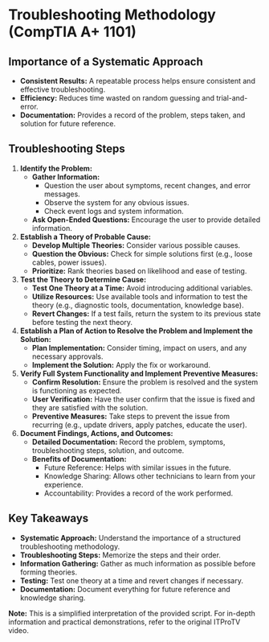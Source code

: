 # Troubleshooting Methodology (CompTIA A+ 1101)

## Importance of a Systematic Approach
* **Consistent Results:**  A repeatable process helps ensure consistent and effective troubleshooting.
* **Efficiency:**  Reduces time wasted on random guessing and trial-and-error.
* **Documentation:**  Provides a record of the problem, steps taken, and solution for future reference.

## Troubleshooting Steps
1. **Identify the Problem:**
    * **Gather Information:**
        * Question the user about symptoms, recent changes, and error messages.
        * Observe the system for any obvious issues.
        * Check event logs and system information.
    * **Ask Open-Ended Questions:**  Encourage the user to provide detailed information.
2. **Establish a Theory of Probable Cause:**
    * **Develop Multiple Theories:**  Consider various possible causes.
    * **Question the Obvious:**  Check for simple solutions first (e.g., loose cables, power issues).
    * **Prioritize:**  Rank theories based on likelihood and ease of testing.
3. **Test the Theory to Determine Cause:**
    * **Test One Theory at a Time:**  Avoid introducing additional variables.
    * **Utilize Resources:**  Use available tools and information to test the theory (e.g., diagnostic tools, documentation, knowledge base).
    * **Revert Changes:**  If a test fails, return the system to its previous state before testing the next theory.
4. **Establish a Plan of Action to Resolve the Problem and Implement the Solution:**
    * **Plan Implementation:**  Consider timing, impact on users, and any necessary approvals.
    * **Implement the Solution:**  Apply the fix or workaround.
5. **Verify Full System Functionality and Implement Preventive Measures:**
    * **Confirm Resolution:**  Ensure the problem is resolved and the system is functioning as expected.
    * **User Verification:**  Have the user confirm that the issue is fixed and they are satisfied with the solution.
    * **Preventive Measures:**  Take steps to prevent the issue from recurring (e.g., update drivers, apply patches, educate the user).
6. **Document Findings, Actions, and Outcomes:**
    * **Detailed Documentation:**  Record the problem, symptoms, troubleshooting steps, solution, and outcome.
    * **Benefits of Documentation:**
        * Future Reference:  Helps with similar issues in the future.
        * Knowledge Sharing:  Allows other technicians to learn from your experience.
        * Accountability:  Provides a record of the work performed.

## Key Takeaways
* **Systematic Approach:**  Understand the importance of a structured troubleshooting methodology.
* **Troubleshooting Steps:**  Memorize the steps and their order.
* **Information Gathering:**  Gather as much information as possible before forming theories.
* **Testing:**  Test one theory at a time and revert changes if necessary.
* **Documentation:**  Document everything for future reference and knowledge sharing.

**Note:** This is a simplified interpretation of the provided script. For in-depth information and practical demonstrations, refer to the original ITProTV video.